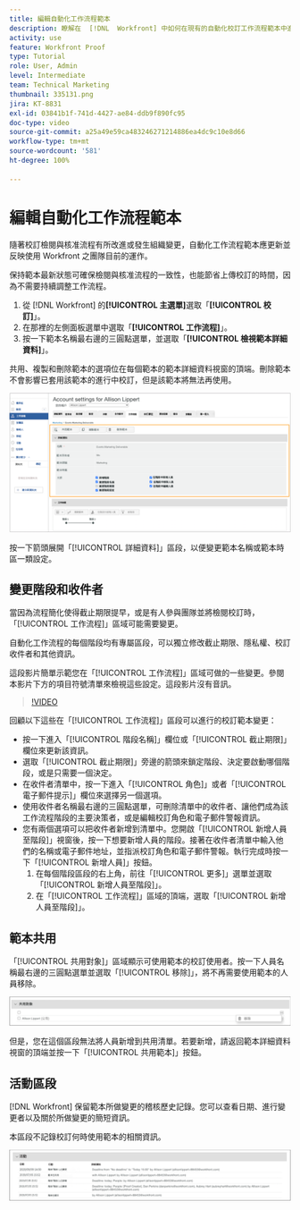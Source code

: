 ```yaml
---
title: 編輯自動化工作流程範本
description: 瞭解在  [!DNL  Workfront] 中如何在現有的自動化校訂工作流程範本中進行變更。
activity: use
feature: Workfront Proof
type: Tutorial
role: User, Admin
level: Intermediate
team: Technical Marketing
thumbnail: 335131.png
jira: KT-8831
exl-id: 03841b1f-741d-4427-ae84-ddb9f890fc95
doc-type: video
source-git-commit: a25a49e59ca483246271214886ea4dc9c10e8d66
workflow-type: tm+mt
source-wordcount: '581'
ht-degree: 100%

---
```


# 編輯自動化工作流程範本

隨著校訂檢閱與核准流程有所改進或發生組織變更，自動化工作流程範本應更新並反映使用 Workfront 之團隊目前的運作。

保持範本最新狀態可確保檢閱與核准流程的一致性，也能節省上傳校訂的時間，因為不需要持續調整工作流程。

1. 從 [!DNL Workfront] 的&#x200B;**[!UICONTROL 主選單]**&#x200B;選取「**[!UICONTROL 校訂]**」。
1. 在那裡的左側面板選單中選取「**[!UICONTROL 工作流程]**」。
1. 按一下範本名稱最右邊的三圓點選單，並選取「**[!UICONTROL 檢視範本詳細資料]**」。

共用、複製和刪除範本的選項位在每個範本的範本詳細資料視窗的頂端。刪除範本不會影響已套用該範本的進行中校訂，但是該範本將無法再使用。

![範本詳細資料視窗](assets/proof-system-setup-edit-templates-details-area.png)

<!--
Lean More URLs
-->

按一下箭頭展開「[!UICONTROL 詳細資料]」區段，以便變更範本名稱或範本時區一類設定。

## 變更階段和收件者

當因為流程簡化使得截止期限提早，或是有人參與團隊並將檢閱校訂時，「[!UICONTROL 工作流程]」區域可能需要變更。

自動化工作流程的每個階段均有專屬區段，可以獨立修改截止期限、隱私權、校訂收件者和其他資訊。

這段影片簡單示範您在「[!UICONTROL 工作流程]」區域可做的一些變更。參閱本影片下方的項目符號清單來檢視這些設定。這段影片沒有音訊。

>[!VIDEO](https://video.tv.adobe.com/v/335131/?quality=12&learn=on)

回顧以下這些在「[!UICONTROL 工作流程]」區段可以進行的校訂範本變更：

* 按一下進入「[!UICONTROL 階段名稱]」欄位或「[!UICONTROL 截止期限]」欄位來更新該資訊。
* 選取「[!UICONTROL 截止期限]」旁邊的箭頭來鎖定階段、決定要啟動哪個階段，或是只需要一個決定。
* 在收件者清單中，按一下進入「[!UICONTROL 角色]」或者「[!UICONTROL 電子郵件提示]」欄位來選擇另一個選項。
* 使用收件者名稱最右邊的三圓點選單，可刪除清單中的收件者、讓他們成為該工作流程階段的主要決策者，或是編輯校訂角色和電子郵件警報資訊。
* 您有兩個選項可以把收件者新增到清單中。您開啟「[!UICONTROL 新增人員至階段]」視窗後，按一下想要新增人員的階段。接著在收件者清單中輸入他們的名稱或電子郵件地址，並指派校訂角色和電子郵件警報。執行完成時按一下「[!UICONTROL 新增人員]」按鈕。
   1. 在每個階段區段的右上角，前往「[!UICONTROL 更多]」選單並選取「[!UICONTROL 新增人員至階段]」。
   1. 在「[!UICONTROL 工作流程]」區域的頂端，選取「[!UICONTROL 新增人員至階段]」。

## 範本共用

「[!UICONTROL 共用對象]」區域顯示可使用範本的校訂使用者。按一下人員名稱最右邊的三圓點選單並選取「[!UICONTROL 移除]」，將不再需要使用範本的人員移除。

![[!UICONTROL 共用對象]清單](assets/proof-system-setups-edit-template-shared-with.png)

但是，您在這個區段無法將人員新增到共用清單。若要新增，請返回範本詳細資料視窗的頂端並按一下「[!UICONTROL 共用範本]」按鈕。

## 活動區段

[!DNL Workfront] 保留範本所做變更的稽核歷史記錄。您可以查看日期、進行變更者以及關於所做變更的簡短資訊。

本區段不記錄校訂何時使用範本的相關資訊。

![校訂活動清單](assets/proof-system-setups-edit-template-activity.png)
